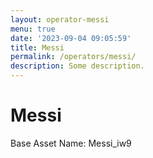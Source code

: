 ```yaml
---
layout: operator-messi
menu: true
date: '2023-09-04 09:05:59'
title: Messi
permalink: /operators/messi/
description: Some description.
---
```


# Messi

Base Asset Name: Messi_iw9